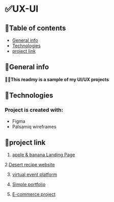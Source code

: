 # **✅UX-UI**

## 🌟Table of contents

* [General info](#general-info)
* [Technologies](#technologies)
* [project link ](#projectlink )

## 🌟General info

**👩‍💻This readmy is a sample of  my UI/UX  projects**
	
## 🌟Technologies

### Project is created with:

* Figma
* Palsamiq wireframes
	
## 🌟project link 

 1. [apple & banana Landing Page](https://www.figma.com/file/tMrgAYintlX6qguwUMafXq/landing-page?type=design&node-id=0-1&mode=design&t=c8bg5mV2FeNIZA3y-0)
    
  2.[Desert recipe website](https://www.figma.com/file/25dholRXCirBVX1K9SRvrq/Desert-recip?type=design&node-id=0-1&mode=design&t=IiowEk4Novf8MRFk-0)
 
 3. [virtual event platform](https://www.figma.com/file/ETszZA1vUjo4QAorOJZyS9/virtual-event-platform?type=design&node-id=0-1&mode=design&t=AQW5OpHtGX1yZMTQ-0)
    
 4. [Simple portfolio](https://www.figma.com/file/L5ARe91tGKSbVrJfI6xUux/portfolio?type=design&node-id=0-1&mode=design&t=P6DIfWEGw43ux6PA-0)
    
 5. [E-commerce project](https://www.figma.com/file/lxMS5mvFjCb1q6FiUeiMT6/E-commerce-project?type=design&node-id=0-1&mode=design&t=tCWvqBd2Lmh4oSGO-0)
 
